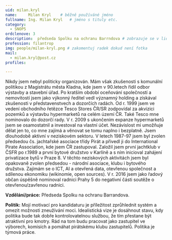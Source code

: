 ```yaml
---
uid: milan.kryl
name:     Milan Kryl  	# běžně používáné jméno
fullname: Ing. Milan Kryl 	# jméno s tituly etc.
category:
  - SNOP5
ordclenove: 3
description:  předseda Spolku na ochranu Barrndova # zobrazuje se v lide
profession: filantrop
img: people/milan-kryl.png # zakomentuj radek dokud není fotka
mail:
  - milan.kryl@post.cz
profiles:

---
```


Nikdy jsem nebyl politicky organizován. Mám však zkušenosti s komunální politikou z Magistrátu města Kladna, kde jsem v 90.letech řídil odbor výstavby a stavební úřad. Po kratším období oceňování společností a nemovitostí jsem jako výkonný ředitel vedl významný holding a získával zkušenosti v představenstvech a dozorčích radách. Od r. 1999 jsem ve vedení obchodního řetězce Tesco Stores ČR/SR zodpovídal za akvizici pozemků a výstavbu hypermarketů na celém území ČR. Také Tesco mne nominovalo do dozorčí rady. V r. 2009 s ukončením expanze hypermarketů jsem se osamostatnil a investoval na vlastní účet. Nezávislost mi umožňuje dělat jen to, co mne zajímá a věnovat se tomu naplno i bezplatně.
Jsem dlouhodobě aktivní v neziskovém sektoru. V letech 1987-97 jsem byl zvolen předsedou čs. jachtařské asociace třídy Pirát a přivedl ji do International Pirate Association, kde jsem ČR zastupoval. Založil jsem první jachtklub v ČSFR po r.1989 a první bytové družstvo v Karlíně a s ním inicioval zahájení privatizace bytů v Praze 8. V těchto neziskových aktivitách jsem byl opakovaně zvolen předsedou - národní asociace, klubu i bytového družstva.
Zajímám se o ICT, AI a otevřená data, otevřenou společnost a sdílenou ekonomiku (wikinomie, open sources). V r. 2016 jsem jako řadový občan úspěšně nominoval radnici Prahy 5 do negativní části soutěže o otevřenou/zavřenou radnici.

**Vzdělání/práce:** Předseda Spolku na ochranu Barrandova.

**Politik:** Mojí motivací pro kandidaturu je příležitost zprůhlednit systém a omezit možnosti zneužívání moci. Idealistická vize je dosáhnout stavu, kdy politika bude tak dobře kontrolovatelnou službou, že tím přestane být atraktivní pro kmotry. Rád na tom budu pracovat jako zastupitel ve výborech, komisích a pomáhat pirátskému klubu zastupitelů. Politika je týmová práce. 
